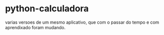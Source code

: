 # python-calculadora


varias versoes de um mesmo aplicativo, que com o passar do tempo e com aprendixado foram mudando.
